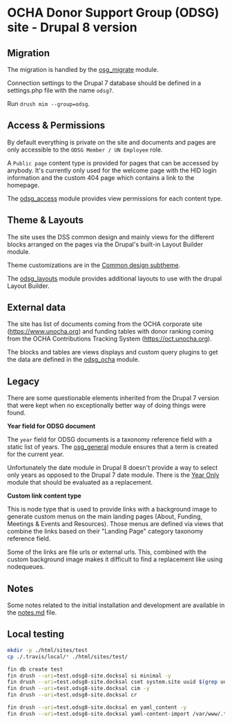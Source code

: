 OCHA Donor Support Group (ODSG) site - Drupal 8 version
=======================================================

Migration
---------

The migration is handled by the [osg_migrate](html/modules/custom/odsg_migrate)
module.

Connection settings to the Drupal 7 database should be defined in a settings.php
file with the name `odsg7`.

Run `drush mim --group=odsg`.

Access & Permissions
--------------------

By default everything is private on the site and documents and pages are only
accessible to the `ODSG Member / UN Employee` role.

A `Public page` content type is provided for pages that can be accessed by
anybody. It's currently only used for the welcome page with the HID login
information and the custom 404 page which contains a link to the homepage.

The [odsg_access](html/modules/custom/odsg_access) module provides view
permissions for each content type.

Theme & Layouts
---------------

The site uses the DSS common design and mainly views for the different blocks
arranged on the pages via the Drupal's built-in Layout Builder module.

Theme customizations are in the
[Common design subtheme](html/themes/custom/common_design_subtheme).

The [odsg_layouts](html/modules/custom/odsg_layouts) module provides additional
layouts to use with the drupal Layout Builder.

External data
-------------

The site has list of documents coming from the OCHA corporate site
(https://www.unocha.org) and funding tables with donor ranking coming from the
OCHA Contributions Tracking System (https://oct.unocha.org).

The blocks and tables are views displays and custom query plugins to get the
data are defined in the [odsg_ocha](html/modules/custom/odsg_ocha) module.

Legacy
------

There are some questionable elements inherited from the Drupal 7 version that
were kept when no exceptionally better way of doing things were found.

**Year field for ODSG document**

The `year` field for ODSG documents is a taxonomy reference field with a static
list of years. The [osg_general](html/modules/custom/odsg_general) module
ensures that a term is created for the current year.

Unfortunately the date module in Drupal 8 doesn't provide a way to select
only years as opposed to the Drupal 7 date module. There is the
[Year Only](https://www.drupal.org/project/yearonly) module that should be
evaluated as a replacement.

**Custom link content type**

This is node type that is used to provide links with a background image to
generate custom menus on the main landing pages (About, Funding, Meetings &
Events and Resources). Those menus are defined via views that combine the links
based on their "Landing Page" category taxonomy reference field.

Some of the links are file urls or external urls. This, combined with the
custom background image makes it difficult to find a replacement like using
nodequeues.

Notes
-----

Some notes related to the initial installation and development are available in
the [notes.md](notes.md) file.

Local testing
-------------

```bash
mkdir -p ./html/sites/test
cp ./.travis/local/* ./html/sites/test/

fin db create test
fin drush --uri=test.odsg8-site.docksal si minimal -y
fin drush --uri=test.odsg8-site.docksal cset system.site uuid $(grep uuid ./config/system.site.yml | awk '{print $2}') -y
fin drush --uri=test.odsg8-site.docksal cim -y
fin drush --uri=test.odsg8-site.docksal cr

fin drush --uri=test.odsg8-site.docksal en yaml_content -y
fin drush --uri=test.odsg8-site.docksal yaml-content-import /var/www/.travis/
```
